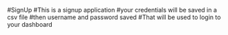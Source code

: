 #SignUp
#This is a signup application
#your credentials will be saved in a csv file 
#then username and password saved
#That will be used to login to your dashboard 
